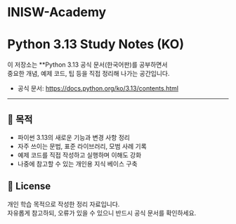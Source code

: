 # INISW-Academy

# Python 3.13 Study Notes (KO)

이 저장소는 **Python 3.13 공식 문서(한국어판)를 공부하면서  
중요한 개념, 예제 코드, 팁 등을 직접 정리해 나가는 공간입니다.  

- 공식 문서: https://docs.python.org/ko/3.13/contents.html

---

## 📌 목적

- 파이썬 3.13의 새로운 기능과 변경 사항 정리  
- 자주 쓰이는 문법, 표준 라이브러리, 모범 사례 기록  
- 예제 코드를 직접 작성하고 실행하며 이해도 강화  
- 나중에 참고할 수 있는 개인용 지식 베이스 구축

## 📜 License

개인 학습 목적으로 작성한 정리 자료입니다.  
자유롭게 참고하되, 오류가 있을 수 있으니 반드시 공식 문서를 확인하세요.

